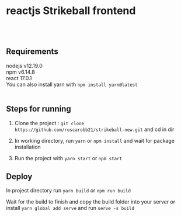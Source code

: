# reactjs Strikeball frontend
<br>
<br>

## Requirements

nodejs v12.19.0
<br>
npm v6.14.8
<br>
react 17.0.1
  <br>
You can also install yarn with `npm install yarn@latest`
<br>
<br>
  
## Steps for running


1. Clone the project : `git clone https://github.com/roscarobb21/strikeball-new.git` and cd in dir


2. In working directory, run `yarn` or `npm install` and wait for package installation


3. Run the project with `yarn start` or `npm start`

## Deploy

In project directory run `yarn build` or `npm run build`

Wait for the build to finish and copy the build folder into your server or install `yarn global add serve` and run `serve -s build`
